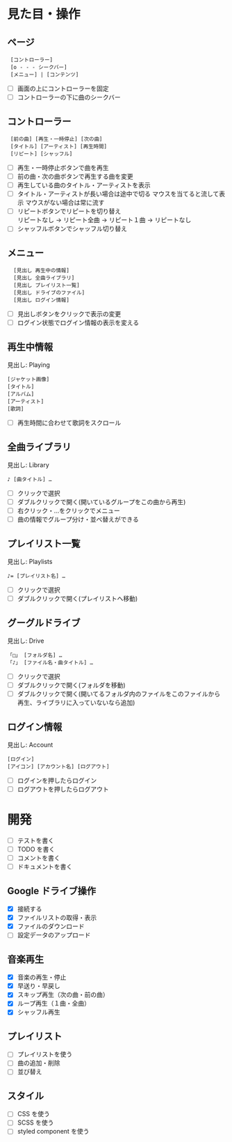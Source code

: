 # 見た目・操作

## ページ

     [コントローラー]
     [o - - - シークバー]
     [メニュー] | [コンテンツ]

- [ ] 画面の上にコントローラーを固定
- [ ] コントローラーの下に曲のシークバー

## コントローラー

     [前の曲] [再生・一時停止] [次の曲]
     [タイトル] [アーティスト] [再生時間]
     [リピート] [シャッフル]

- [ ] 再生・一時停止ボタンで曲を再生
- [ ] 前の曲・次の曲ボタンで再生する曲を変更
- [ ] 再生している曲のタイトル・アーティストを表示
- [ ] タイトル・アーティストが長い場合は途中で切る
      マウスを当てると流して表示
      マウスがない場合は常に流す
- [ ] リピートボタンでリピートを切り替え  
       リピートなし → リピート全曲 → リピート１曲 → リピートなし
- [ ] シャッフルボタンでシャッフル切り替え

## メニュー

      [見出し 再生中の情報]
      [見出し 全曲ライブラリ]
      [見出し プレイリスト一覧]
      [見出し ドライブのファイル]
      [見出し ログイン情報]

- [ ] 見出しボタンをクリックで表示の変更
- [ ] ログイン状態でログイン情報の表示を変える

## 再生中情報

見出し: Playing

    [ジャケット画像]
    [タイトル]
    [アルバム]
    [アーティスト]
    [歌詞]

- [ ] 再生時間に合わせて歌詞をスクロール

## 全曲ライブラリ

見出し: Library

    ♪ [曲タイトル] …

- [ ] クリックで選択
- [ ] ダブルクリックで開く(開いているグループをこの曲から再生)
- [ ] 右クリック・…をクリックでメニュー
- [ ] 曲の情報でグループ分け・並べ替えができる

## プレイリスト一覧

見出し: Playlists

    ♪= [プレイリスト名] …

- [ ] クリックで選択
- [ ] ダブルクリックで開く(プレイリストへ移動)

## グーグルドライブ

見出し: Drive

    「□」 [フォルダ名] …
    「♪」 [ファイル名・曲タイトル] …

- [ ] クリックで選択
- [ ] ダブルクリックで開く(フォルダを移動)
- [ ] ダブルクリックで開く(開いてるフォルダ内のファイルをこのファイルから再生、ライブラリに入っていないなら追加)

## ログイン情報

見出し: Account

    [ログイン]
    [アイコン] [アカウント名] [ログアウト]

- [ ] ログインを押したらログイン
- [ ] ログアウトを押したらログアウト

# 開発

- [ ] テストを書く
- [ ] TODO を書く
- [ ] コメントを書く
- [ ] ドキュメントを書く

## Google ドライブ操作

- [x] 接続する
- [x] ファイルリストの取得・表示
- [x] ファイルのダウンロード
- [ ] 設定データのアップロード

## 音楽再生

- [x] 音楽の再生・停止
- [x] 早送り・早戻し
- [x] スキップ再生（次の曲・前の曲）
- [x] ループ再生（１曲・全曲）
- [x] シャッフル再生

## プレイリスト

- [ ] プレイリストを使う
- [ ] 曲の追加・削除
- [ ] 並び替え

## スタイル

- [ ] CSS を使う
- [ ] SCSS を使う
- [ ] styled component を使う
